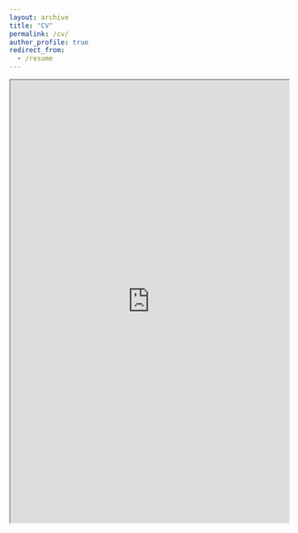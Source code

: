 ```yaml
---
layout: archive
title: "CV"
permalink: /cv/
author_profile: true
redirect_from:
  - /resume
---
```


<iframe src="https://fpramunno.github.io/files/cv_fpr_last.pdf" width="100%" height="800px"></iframe>
